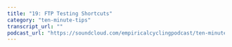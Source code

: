 ```yaml
---
title: "19: FTP Testing Shortcuts"
category: "ten-minute-tips"
transcript_url: ""
podcast_url: "https://soundcloud.com/empiricalcyclingpodcast/ten-minute-tips-19-ftp-testing-shortcuts"
---
```

